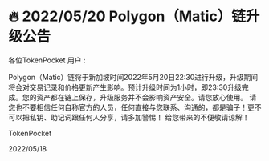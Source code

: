 # 🔥 2022/05/20 Polygon（Matic）链升级公告

各位TokenPocket 用户 : &#x20;



Polygon（Matic）链将于新加坡时间2022年5月20日22:30进行升级，升级期间将会对交易记录和价格更新产生影响。预计升级时间为1小时，即23:30升级完成。您的资产都在链上保存，升级服务并不会影响资产安全。请您放心使用。 请您也不要相信任何自称官方的人员，任何直接与您联系、沟通的，都是骗子！更不可以把私钥、助记词跟任何人分享，请多加警惕！ 给您带来的不便敬请谅解！



TokenPocket&#x20;

2022/05/18
